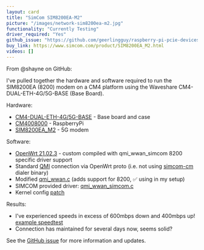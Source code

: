 ```yaml
---
layout: card
title: "SimCom SIM8200EA-M2"
picture: "/images/network-sim8200ea-m2.jpg"
functionality: "Currently Testing"
driver_required: "Yes"
github_issue: "https://github.com/geerlingguy/raspberry-pi-pcie-devices/issues/442"
buy_link: https://www.simcom.com/product/SIM8200EA_M2.html
videos: []
---
```

From @shayne on GitHub:

I've pulled together the hardware and software required to run the SIM8200EA (8200) modem on a CM4 platform using the Waveshare CM4-DUAL-ETH-4G/5G-BASE (Base Board).

Hardware:

- [CM4-DUAL-ETH-4G/5G-BASE](https://www.waveshare.com/product/cm4-dual-eth-4g-5g-box.htm) - Base board and case
- [CM4008000](https://www.seeedstudio.com/Raspberry-Pi-Compute-Module-CM4008000-p-5221.html) - RaspberryPi
- [SIM8200EA_M2](https://www.simcom.com/product/SIM8200EA_M2.html) - 5G modem

Software:

- [OpenWrt 21.02.3](https://openwrt.org/) - custom compiled with qmi_wwan_simcom 8200 specific driver support
- Standard [QMI](https://openwrt.org/docs/guide-user/network/wan/wwan/ltedongle) connection via OpenWrt proto (i.e. not using [simcom-cm](https://github.com/geerlingguy/raspberry-pi-pcie-devices/files/8656232/simcom-cm.tar.gz) dialer binary)
- Modified [qmi_wwan.c](https://github.com/geerlingguy/raspberry-pi-pcie-devices/files/8656219/qmi_wwan_MODIFIED_FOR_8200.c.gz) (adds support for 8200, ✅ using in my setup)
- SIMCOM provided driver: [qmi_wwan_simcom.c](https://github.com/geerlingguy/raspberry-pi-pcie-devices/files/8656222/qmi_wwan_simcom.tar.gz)
- Kernel config [patch](https://github.com/geerlingguy/raspberry-pi-pcie-devices/files/8656239/kernel_config_patch.txt)

Results:

- I've experienced speeds in excess of 600mbps down and 400mbps up! [example speedtest](https://www.speedtest.net/result/c/ab2c4d36-4f14-46f7-b4dc-174b4ce042ad)
- Connection has maintained for several days now, seems solid?


See the [GitHub issue](https://github.com/geerlingguy/raspberry-pi-pcie-devices/issues/442) for more information and updates.
